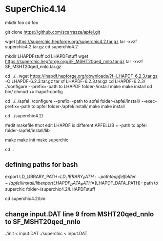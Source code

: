 # SuperChic4.14

mkdir foo
cd foo

git clone https://github.com/scarrazza/apfel.git

wget https://superchic.hepforge.org/superchic4.2.tar.gz
tar -xvzf superchic4.2.tar.gz
cd superchic4.2

mkdir LHAPDFstuff
cd LHAPDFstuff
wget https://superchic.hepforge.org/SF_MSHT20qed_nnlo.tar.gz
tar -xvzf SF_MSHT20qed_nnlo.tar.gz

cd ../..
wget https://lhapdf.hepforge.org/downloads/?f=LHAPDF-6.2.3.tar.gz -O LHAPDF-6.2.3.tar.gz
tar xf LHAPDF-6.2.3.tar.gz
cd LHAPDF-6.2.3/
./configure --prefix=-path to LHAPDF folder-/install
make
make install
cd bin/
chmod +x lhapdf-config

cd ../../apfel
./configure --prefix=-path to apfel folder-/apfel/install/ --exec-prefix=-path to apfel folder-/apfel/install/
make 
make install

cd ../superchic4.2/

#edit makefile
#not edit LHAPDF is different
APFELLIB = -path to apfel folder-/apfel/install/lib

make 
make init
make superchic

cd .. 

## defining paths for bash
export LD_LIBRARY_PATH=${LD_LIBRARY_PATH}:-path to apfel folder-/apfel/install/lib
export LHAPDF_DATA_PATH=${LHAPDF_DATA_PATH}:-path to superchic folder-/superchic4.2/LHAPDFstuff

cd superchic4.2/bin

## change input.DAT line 9 from MSHT20qed_nnlo to SF_MSHT20qed_nnlo

./init < input.DAT
./superchic < input.DAT

